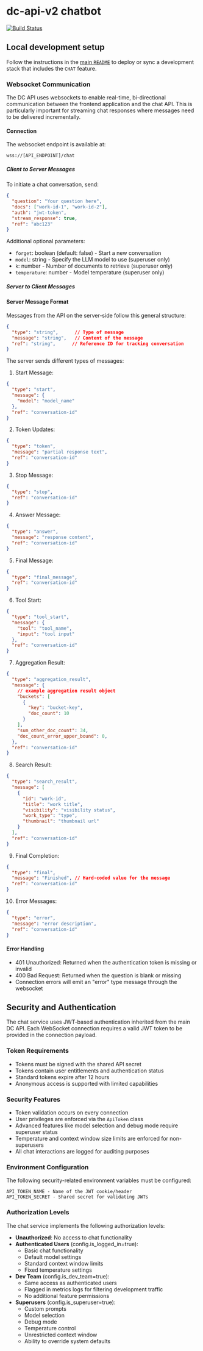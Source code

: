 # dc-api-v2 chatbot

[![Build Status](https://github.com/nulib/dc-api-v2/actions/workflows/test-python.yml/badge.svg)](https://github.com/nulib/dc-api-v2/actions/workflows/test-python.yml)

## Local development setup

Follow the instructions in the [main `README`](../README.md) to deploy or sync a development stack 
that includes the `CHAT` feature.


### Websocket Communication

The DC API uses websockets to enable real-time, bi-directional communication between the frontend application and the chat API. This is particularly important for streaming chat responses where messages need to be delivered incrementally.

#### Connection

The websocket endpoint is available at:
```
wss://[API_ENDPOINT]/chat
```

##### Client to Server Messages

To initiate a chat conversation, send:
```json
{
  "question": "Your question here",
  "docs": ["work-id-1", "work-id-2"],
  "auth": "jwt-token",
  "stream_response": true,
  "ref": "abc123"
}
```

Additional optional parameters:
- `forget`: boolean (default: false) - Start a new conversation
- `model`: string - Specify the LLM model to use (superuser only)
- `k`: number - Number of documents to retrieve (superuser only)
- `temperature`: number - Model temperature (superuser only)

##### Server to Client Messages

#### Server Message Format

Messages from the API on the server-side follow this general structure:

```json
{
  "type": "string",      // Type of message
  "message": "string",   // Content of the message
  "ref": "string",      // Reference ID for tracking conversation
}
```

The server sends different types of messages:

1. Start Message:
```json
{
  "type": "start",
  "message": {
    "model": "model_name"
  },
  "ref": "conversation-id"
}
```

2. Token Updates:
```json
{
  "type": "token",
  "message": "partial response text",
  "ref": "conversation-id"
}
```

3. Stop Message:
```json
{
  "type": "stop",
  "ref": "conversation-id"
}
```

4. Answer Message:
```json
{
  "type": "answer",
  "message": "response content",
  "ref": "conversation-id"
}
```

5. Final Message:
```json
{
  "type": "final_message",
  "ref": "conversation-id"
}
```

6. Tool Start:
```json
{
  "type": "tool_start",
  "message": {
    "tool": "tool_name",
    "input": "tool input"
  },
  "ref": "conversation-id"
}
```

7. Aggregation Result:
```json
{
  "type": "aggregation_result",
  "message": {
    // example aggregation result object
    "buckets": [
      {
        "key": "bucket-key",
        "doc_count": 10
      }
    ],
    "sum_other_doc_count": 34,
    "doc_count_error_upper_bound": 0,
  },
  "ref": "conversation-id"
}
```

8. Search Result:
```json
{
  "type": "search_result",
  "message": [
    {
      "id": "work-id",
      "title": "work title",
      "visibility": "visibility status",
      "work_type": "type",
      "thumbnail": "thumbnail url"
    }
  ],
  "ref": "conversation-id"
}
```

9. Final Completion:
```json
{
  "type": "final",
  "message": "Finished", // Hard-coded value for the message
  "ref": "conversation-id"
}
```

10. Error Messages:
```json
{
  "type": "error",
  "message": "error description",
  "ref": "conversation-id"
}
```

#### Error Handling

- 401 Unauthorized: Returned when the authentication token is missing or invalid
- 400 Bad Request: Returned when the question is blank or missing
- Connection errors will emit an "error" type message through the websocket


## Security and Authentication

The chat service uses JWT-based authentication inherited from the main DC API. Each WebSocket connection requires a valid JWT token to be provided in the connection payload.

### Token Requirements

- Tokens must be signed with the shared API secret
- Tokens contain user entitlements and authentication status
- Standard tokens expire after 12 hours
- Anonymous access is supported with limited capabilities

### Security Features

- Token validation occurs on every connection
- User privileges are enforced via the `ApiToken` class
- Advanced features like model selection and debug mode require superuser status 
- Temperature and context window size limits are enforced for non-superusers
- All chat interactions are logged for auditing purposes

### Environment Configuration

The following security-related environment variables must be configured:

```
API_TOKEN_NAME - Name of the JWT cookie/header
API_TOKEN_SECRET - Shared secret for validating JWTs
```

### Authorization Levels

The chat service implements the following authorization levels:

- **Unauthorized**: No access to chat functionality
- **Authenticated Users** (config.is_logged_in=true):
  - Basic chat functionality
  - Default model settings
  - Standard context window limits
  - Fixed temperature settings
- **Dev Team** (config.is_dev_team=true):
  - Same access as authenticated users
  - Flagged in metrics logs for filtering development traffic
  - No additional feature permissions
- **Superusers** (config.is_superuser=true): 
  - Custom prompts
  - Model selection
  - Debug mode
  - Temperature control
  - Unrestricted context window
  - Ability to override system defaults

